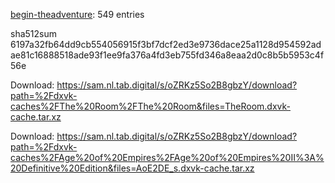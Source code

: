 [begin-theadventure](https://github.com/begin-theadventure): 549 entries

sha512sum 6197a32fb64dd9cb554056915f3bf7dcf2ed3e9736dace25a1128d954592adae81c16888518ade93f1ee9fa376a4fd3eb755fd346a8eaa2d0c8b5b5953c4f56e


 Download: https://sam.nl.tab.digital/s/oZRKz5So2B8gbzY/download?path=%2Fdxvk-caches%2FThe%20Room%2FThe%20Room&files=TheRoom.dxvk-cache.tar.xz



 Download: https://sam.nl.tab.digital/s/oZRKz5So2B8gbzY/download?path=%2Fdxvk-caches%2FAge%20of%20Empires%2FAge%20of%20Empires%20II%3A%20Definitive%20Edition&files=AoE2DE_s.dxvk-cache.tar.xz
